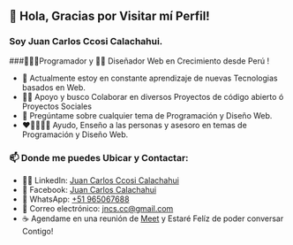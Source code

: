 ## 👋 Hola, Gracias por Visitar mí Perfil!

### Soy Juan Carlos Ccosi Calachahui.

###👨🏼‍💻Programador y 👨‍🎨 Diseñador Web en Crecimiento desde Perú !

  - 🌱 Actualmente estoy en constante aprendizaje de nuevas Tecnologias basados en Web.
  - 👯🔭 Apoyo y busco Colaborar en diversos Proyectos de código abierto ó Proyectos Sociales
  - 💬 Pregúntame sobre cualquier tema de Programación y Diseño Web.
  - ❤👨‍👩‍👧‍👦   Ayudo, Enseño a las personas y asesoro en temas de Programación y Diseño Web.
  
### 📫 Donde me puedes Ubicar y Contactar:
  
  - 👨‍🎓 LinkedIn: [Juan Carlos Ccosi Calachahui](https://www.linkedin.com/in/juan-carlos-ccosi-calachahui)
  - 🧑 Facebook: [Juan Carlos Calachahui](fb.me/juancarloscalachahui)
  - 📱 WhatsApp: [+51 965067688](https://wa.me/965067688)
  - 📧 Correo electrónico: jncs.cc@gmail.com
  - ☕ Agendame en una reunión de [Meet](https://meet.google.com/) y Estaré Felíz de poder conversar Contigo!
